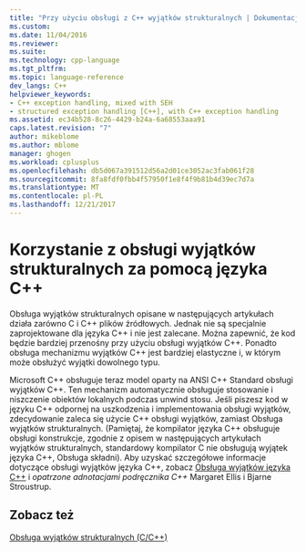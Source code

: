 ```yaml
---
title: "Przy użyciu obsługi z C++ wyjątków strukturalnych | Dokumentacja firmy Microsoft"
ms.custom: 
ms.date: 11/04/2016
ms.reviewer: 
ms.suite: 
ms.technology: cpp-language
ms.tgt_pltfrm: 
ms.topic: language-reference
dev_langs: C++
helpviewer_keywords:
- C++ exception handling, mixed with SEH
- structured exception handling [C++], with C++ exception handling
ms.assetid: ec34b528-8c26-4429-b24a-6a68553aaa91
caps.latest.revision: "7"
author: mikeblome
ms.author: mblome
manager: ghogen
ms.workload: cplusplus
ms.openlocfilehash: db5d067a391512d56a2d01ce3052ac3fab061f28
ms.sourcegitcommit: 8fa8fdf0fbb4f57950f1e8f4f9b81b4d39ec7d7a
ms.translationtype: MT
ms.contentlocale: pl-PL
ms.lasthandoff: 12/21/2017
---
```

# <a name="using-structured-exception-handling-with-c"></a>Korzystanie z obsługi wyjątków strukturalnych za pomocą języka C++
Obsługa wyjątków strukturalnych opisane w następujących artykułach działa zarówno C i C++ plików źródłowych. Jednak nie są specjalnie zaprojektowane dla języka C++ i nie jest zalecane. Można zapewnić, że kod będzie bardziej przenośny przy użyciu obsługi wyjątków C++. Ponadto obsługa mechanizmu wyjątków C++ jest bardziej elastyczne i, w którym może obsłużyć wyjątki dowolnego typu.  
  
 Microsoft C++ obsługuje teraz model oparty na ANSI C++ Standard obsługi wyjątków C++. Ten mechanizm automatycznie obsługuje stosowanie i niszczenie obiektów lokalnych podczas unwind stosu. Jeśli piszesz kod w języku C++ odpornej na uszkodzenia i implementowania obsługi wyjątków, zdecydowanie zaleca się użycie C++ obsługi wyjątków, zamiast Obsługa wyjątków strukturalnych. (Pamiętaj, że kompilator języka C++ obsługuje obsługi konstrukcje, zgodnie z opisem w następujących artykułach wyjątków strukturalnych, standardowy kompilator C nie obsługują wyjątek języka C++, Obsługa składni). Aby uzyskać szczegółowe informacje dotyczące obsługi wyjątków języka C++, zobacz [Obsługa wyjątków języka C++](../cpp/cpp-exception-handling.md) i *opatrzone adnotacjami podręcznika C++* Margaret Ellis i Bjarne Stroustrup.  
  
## <a name="see-also"></a>Zobacz też  
 [Obsługa wyjątków strukturalnych (C/C++)](../cpp/structured-exception-handling-c-cpp.md)
